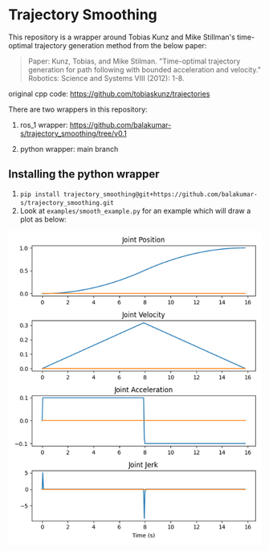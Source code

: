 # Trajectory Smoothing

This repository is a wrapper around Tobias Kunz and Mike Stillman's time-optimal trajectory 
generation method from the below paper:

> Paper: Kunz, Tobias, and Mike Stilman. "Time-optimal trajectory generation for path following 
with bounded acceleration and velocity." Robotics: Science and Systems VIII (2012): 1-8.

original cpp code: https://github.com/tobiaskunz/trajectories



There are two wrappers in this repository:

1. ros_1 wrapper: https://github.com/balakumar-s/trajectory_smoothing/tree/v0.1

2. python wrapper: main branch

## Installing the python wrapper

1. `pip install trajectory_smoothing@git+https://github.com/balakumar-s/trajectory_smoothing.git`
2. Look at `examples/smooth_example.py` for an example which will draw a plot as below:

![Plot](plot.png)
